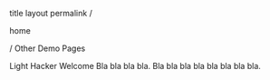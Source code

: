 title 	layout 	permalink
/
	
home
	
/
Other Demo Pages

Light Hacker
Welcome
Bla bla bla bla. Bla bla bla bla bla bla bla bla.